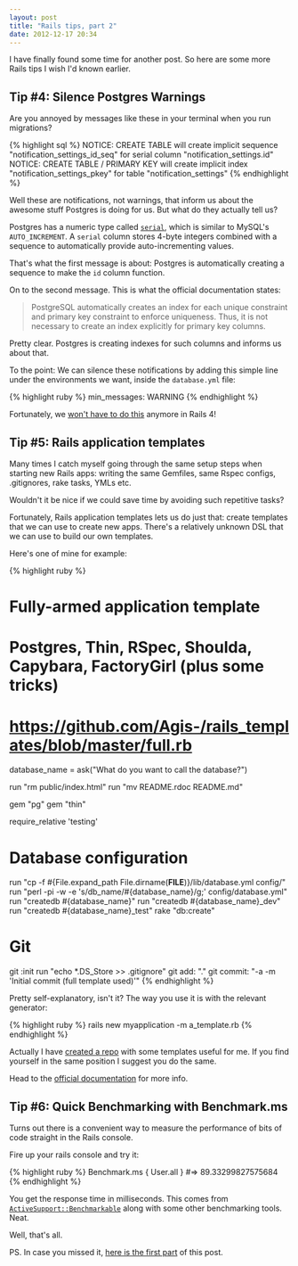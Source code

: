 ```yaml
---
layout: post
title: "Rails tips, part 2"
date: 2012-12-17 20:34
---
```


I have finally found some time for another post. So here are some more Rails tips I wish I'd known earlier.

## Tip #4: Silence Postgres Warnings

Are you annoyed by messages like these in your terminal when you run migrations?

{% highlight sql %}
NOTICE:  CREATE TABLE will create implicit sequence "notification_settings_id_seq" for serial column "notification_settings.id"
NOTICE:  CREATE TABLE / PRIMARY KEY will create implicit index "notification_settings_pkey" for table "notification_settings"
{% endhighlight %}

Well these are notifications, not warnings, that inform us about the awesome stuff Postgres is doing for us. But what do they actually tell us?

Postgres has a numeric type called [`serial`](http://www.postgresql.org/docs/current/static/datatype-numeric.html), which is similar to MySQL's `AUTO_INCREMENT`. A `serial` column stores 4-byte integers combined with a sequence to automatically provide auto-incrementing values.

That's what the first message is about: Postgres is automatically creating a sequence to make the `id` column function.

On to the second message. This is what the official documentation states: 

> PostgreSQL automatically creates an index for each unique constraint and primary key constraint to enforce uniqueness. Thus, it is not necessary to create an index explicitly for primary key columns.

Pretty clear. Postgres is creating indexes for such columns and informs us about that.

To the point: We can silence these notifications by adding this simple line under the environments we want, inside the `database.yml` file:

{% highlight ruby %}
min_messages: WARNING
{% endhighlight %}

Fortunately, we [won't have to do this](https://github.com/rails/rails/commit/052e415f22b98bb45a5245ac8f7aa23c6f32e478) anymore in Rails 4!

## Tip #5: Rails application templates

Many times I catch myself going through the same setup steps when starting new Rails apps: writing the same Gemfiles, same Rspec configs, .gitignores, rake tasks, YMLs etc.

Wouldn't it be nice if we could save time by avoiding such repetitive tasks?

Fortunately, Rails application templates lets us do just that: create templates that we can use to create new apps. There's a relatively unknown DSL that we can use to build our own templates.

Here's one of mine for example:

{% highlight ruby %} 
# Fully-armed application template
#
# Postgres, Thin, RSpec, Shoulda, Capybara, FactoryGirl (plus some tricks)
# https://github.com/Agis-/rails_templates/blob/master/full.rb

database_name = ask("What do you want to call the database?")

run "rm public/index.html"
run "mv README.rdoc README.md"

gem "pg"
gem "thin"

require_relative 'testing'

# Database configuration
run "cp -f #{File.expand_path File.dirname(__FILE__)}/lib/database.yml config/"
run "perl -pi -w -e 's/db_name/#{database_name}/g;' config/database.yml"
run "createdb #{database_name}"
run "createdb #{database_name}_dev"
run "createdb #{database_name}_test"
rake "db:create"

# Git
git :init
run "echo *.DS_Store >> .gitignore"
git add: "."
git commit: "-a -m 'Initial commit (full template used)'"
{% endhighlight %}

Pretty self-explanatory, isn't it? The way you use it is with the relevant
generator:

{% highlight ruby %}
rails new myapplication -m a_template.rb
{% endhighlight %}

Actually I have [created a repo](https://github.com/Agis-/rails_templates) with some templates useful for me. If you find yourself in the same position I suggest you do the same.

Head to the [official documentation](http://guides.rubyonrails.org/rails_application_templates.html) for more info.

## Tip #6: Quick Benchmarking with Benchmark.ms

Turns out there is a convenient way to measure the performance of bits of code straight in the Rails console.

Fire up your rails console and try it:

{% highlight ruby %}
Benchmark.ms { User.all } #=> 89.33299827575684
{% endhighlight %}

You get the response time in milliseconds. This comes from [`ActiveSupport::Benchmarkable`](https://github.com/rails/rails/blob/master/activesupport/lib/active_support/benchmarkable.rb) along with some other benchmarking tools. Neat.

Well, that's all.

PS. In case you missed it, [here is the first part](/2012/05/24/my-rails-notes.html) of this post.
